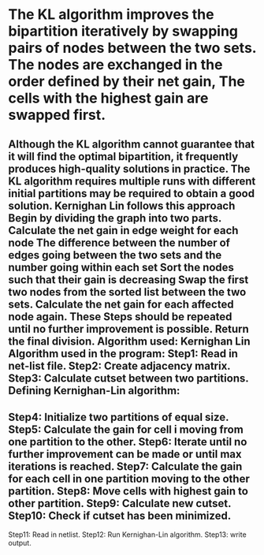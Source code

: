 # The KL algorithm improves the bipartition iteratively by swapping pairs of nodes between the two sets. The nodes are exchanged in the order defined by their net gain, The cells with the highest gain are swapped first.
Although the KL algorithm cannot guarantee that it will find the optimal bipartition, it frequently produces high-quality solutions in practice. The KL algorithm requires multiple runs with different initial partitions may be required to obtain a good solution.
Kernighan Lin follows this approach
Begin by dividing the graph into two parts.
Calculate the net gain in edge weight for each node 
The difference between the number of edges going between the two sets and the number going within each set
Sort the nodes such that their gain is decreasing
Swap the first two nodes from the sorted list between the two sets.
Calculate the net gain for each affected node again.
These Steps should be repeated until no further improvement is possible.
Return the final division.
Algorithm used:
Kernighan Lin Algorithm used in the program:
Step1: Read in net-list file.
Step2: Create adjacency matrix.
Step3: Calculate cutset between two partitions.
Defining Kernighan-Lin algorithm:
------------------------------------------------------------------------------------------------------------
Step4: Initialize two partitions of equal size.
Step5: Calculate the gain for cell i moving from one partition to the other.
Step6: Iterate until no further improvement can be made or until max iterations is reached.
Step7: Calculate the gain for each cell in one partition moving to the other partition.
Step8: Move cells with highest gain to other partition.
Step9: Calculate new cutset.
Step10: Check if cutset has been minimized.
------------------------------------------------------------------------------------------------------------
Step11: Read in netlist.
Step12: Run Kernighan-Lin algorithm.
Step13: write output.
